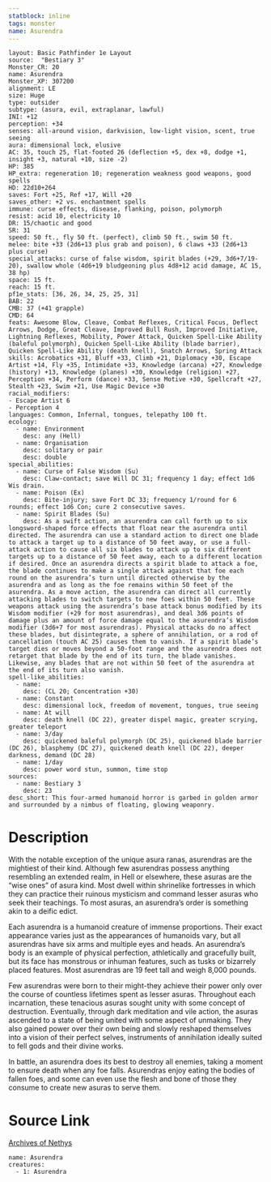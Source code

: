 ```yaml
---
statblock: inline
tags: monster
name: Asurendra
---
```

```statblock
layout: Basic Pathfinder 1e Layout
source:  "Bestiary 3"
Monster_CR: 20
name: Asurendra
Monster_XP: 307200
alignment: LE
size: Huge
type: outsider
subtype: (asura, evil, extraplanar, lawful)
INI: +12
perception: +34
senses: all-around vision, darkvision, low-light vision, scent, true seeing
aura: dimensional lock, elusive
AC: 35, touch 25, flat-footed 26 (deflection +5, dex +8, dodge +1, insight +3, natural +10, size -2)
HP: 385
HP_extra: regeneration 10; regeneration weakness good weapons, good spells
HD: 22d10+264
saves: Fort +25, Ref +17, Will +20
saves_other: +2 vs. enchantment spells
immune: curse effects, disease, flanking, poison, polymorph
resist: acid 10, electricity 10
DR: 15/chaotic and good
SR: 31
speed: 50 ft., fly 50 ft. (perfect), climb 50 ft., swim 50 ft.
melee: bite +33 (2d6+13 plus grab and poison), 6 claws +33 (2d6+13 plus curse)
special_attacks: curse of false wisdom, spirit blades (+29, 3d6+7/19-20), swallow whole (4d6+19 bludgeoning plus 4d8+12 acid damage, AC 15, 38 hp)
space: 15 ft.
reach: 15 ft.
pf1e_stats: [36, 26, 34, 25, 25, 31]
BAB: 22
CMB: 37 (+41 grapple)
CMD: 64
feats: Awesome Blow, Cleave, Combat Reflexes, Critical Focus, Deflect Arrows, Dodge, Great Cleave, Improved Bull Rush, Improved Initiative, Lightning Reflexes, Mobility, Power Attack, Quicken Spell-Like Ability (baleful polymorph), Quicken Spell-Like Ability (blade barrier), Quicken Spell-Like Ability (death knell), Snatch Arrows, Spring Attack
skills: Acrobatics +31, Bluff +33, Climb +21, Diplomacy +30, Escape Artist +14, Fly +35, Intimidate +33, Knowledge (arcana) +27, Knowledge (history) +13, Knowledge (planes) +30, Knowledge (religion) +27, Perception +34, Perform (dance) +33, Sense Motive +30, Spellcraft +27, Stealth +23, Swim +21, Use Magic Device +30
racial_modifiers:
- Escape Artist 6
- Perception 4
languages: Common, Infernal, tongues, telepathy 100 ft.
ecology:
  - name: Environment
    desc: any (Hell)
  - name: Organisation
    desc: solitary or pair
    desc: double
special_abilities:
  - name: Curse of False Wisdom (Su)
    desc: Claw-contact; save Will DC 31; frequency 1 day; effect 1d6 Wis drain.
  - name: Poison (Ex)
    desc: Bite-injury; save Fort DC 33; frequency 1/round for 6 rounds; effect 1d6 Con; cure 2 consecutive saves.
  - name: Spirit Blades (Su)
    desc: As a swift action, an asurendra can call forth up to six longsword-shaped force effects that float near the asurendra until directed. The asurendra can use a standard action to direct one blade to attack a target up to a distance of 50 feet away, or use a full-attack action to cause all six blades to attack up to six different targets up to a distance of 50 feet away, each to a different location if desired. Once an asurendra directs a spirit blade to attack a foe, the blade continues to make a single attack against that foe each round on the asurendra’s turn until directed otherwise by the asurendra and as long as the foe remains within 50 feet of the asurendra. As a move action, the asurendra can direct all currently attacking blades to switch targets to new foes within 50 feet. These weapons attack using the asurendra’s base attack bonus modified by its Wisdom modifier (+29 for most asurendras), and deal 3d6 points of damage plus an amount of force damage equal to the asurendra’s Wisdom modifier (3d6+7 for most asurendras). Physical attacks do no affect these blades, but disintegrate, a sphere of annihilation, or a rod of cancellation (touch AC 25) causes them to vanish. If a spirit blade’s target dies or moves beyond a 50-foot range and the asurendra does not retarget that blade by the end of its turn, the blade vanishes. Likewise, any blades that are not within 50 feet of the asurendra at the end of its turn also vanish.
spell-like_abilities:
  - name:
    desc: (CL 20; Concentration +30)
  - name: Constant
    desc: dimensional lock, freedom of movement, tongues, true seeing
  - name: At will
    desc: death knell (DC 22), greater dispel magic, greater scrying, greater teleport
  - name: 3/day
    desc: quickened baleful polymorph (DC 25), quickened blade barrier (DC 26), blasphemy (DC 27), quickened death knell (DC 22), deeper darkness, demand (DC 28)
  - name: 1/day
    desc: power word stun, summon, time stop
sources:
  - name: Bestiary 3
    desc: 23
desc_short: This four-armed humanoid horror is garbed in golden armor and surrounded by a nimbus of floating, glowing weaponry.
```
# Description
With the notable exception of the unique asura ranas, asurendras are the mightiest of their kind. Although few asurendras possess anything resembling an extended realm, in Hell or elsewhere, these asuras are the “wise ones” of asura kind. Most dwell within shrinelike fortresses in which they can practice their ruinous mysticism and command lesser asuras who seek their teachings. To most asuras, an asurendra’s order is something akin to a deific edict.

Each asurendra is a humanoid creature of immense proportions. Their exact appearance varies just as the appearances of humanoids vary, but all asurendras have six arms and multiple eyes and heads. An asurendra’s body is an example of physical perfection, athletically and gracefully built, but its face has monstrous or inhuman features, such as tusks or bizarrely placed features. Most asurendras are 19 feet tall and weigh 8,000 pounds.

Few asurendras were born to their might-they achieve their power only over the course of countless lifetimes spent as lesser asuras. Throughout each incarnation, these tenacious asuras sought unity with some concept of destruction. Eventually, through dark meditation and vile action, the asuras ascended to a state of being united with some aspect of unmaking. They also gained power over their own being and slowly reshaped themselves into a vision of their perfect selves, instruments of annihilation ideally suited to fell gods and their divine works.

In battle, an asurendra does its best to destroy all enemies, taking a moment to ensure death when any foe falls. Asurendras enjoy eating the bodies of fallen foes, and some can even use the flesh and bone of those they consume to create new asuras to serve them.
# Source Link
[Archives of Nethys](https://aonprd.com/MonsterDisplay.aspx?ItemName=Asurendra)
```encounter-table
name: Asurendra
creatures:
  - 1: Asurendra
```
